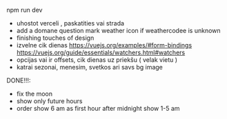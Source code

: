 npm run dev



- uhostot verceli , paskatities vai strada
- add a domane
question mark weather icon if weathercodee is unknown
- finishing touches of design 
- izvelne cik dienas https://vuejs.org/examples/#form-bindings
https://vuejs.org/guide/essentials/watchers.html#watchers
- opcijas vai ir offsets, cik dienas uz priekšu ( velak vietu )
- katrai sezonai, menesim, svetkos ari savs bg image

DONE!!!:
- fix the moon
- show only future hours
- order show 6 am as first hour after midnight show 1-5 am 

